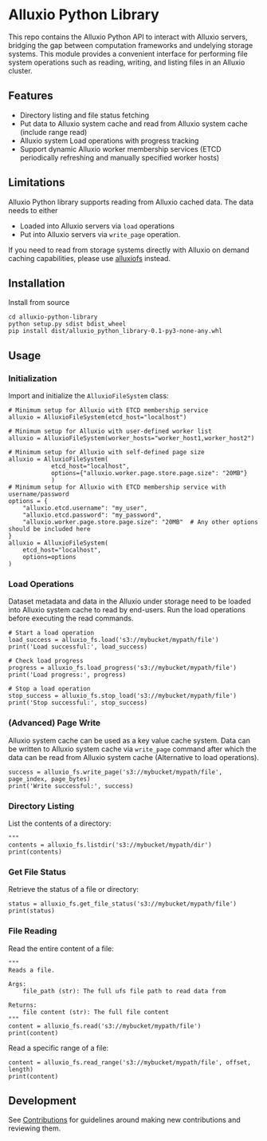 # Alluxio Python Library

This repo contains the Alluxio Python API to interact with Alluxio servers, bridging the gap between computation frameworks and undelying storage systems. This module provides a convenient interface for performing file system operations such as reading, writing, and listing files in an Alluxio cluster.

## Features

- Directory listing and file status fetching
- Put data to Alluxio system cache and read from Alluxio system cache (include range read)
- Alluxio system Load operations with progress tracking
- Support dynamic Alluxio worker membership services (ETCD periodically refreshing and manually specified worker hosts)

## Limitations

Alluxio Python library supports reading from Alluxio cached data.
The data needs to either
- Loaded into Alluxio servers via `load` operations
- Put into Alluxio servers via `write_page` operation.

If you need to read from storage systems directly with Alluxio on demand caching capabilities,
please use [alluxiofs](https://github.com/fsspec/alluxiofs) instead.

## Installation

Install from source
```
cd alluxio-python-library
python setup.py sdist bdist_wheel
pip install dist/alluxio_python_library-0.1-py3-none-any.whl
```

## Usage

### Initialization
Import and initialize the `AlluxioFileSystem` class:
```
# Minimum setup for Alluxio with ETCD membership service
alluxio = AlluxioFileSystem(etcd_host="localhost")

# Minimum setup for Alluxio with user-defined worker list
alluxio = AlluxioFileSystem(worker_hosts="worker_host1,worker_host2")

# Minimum setup for Alluxio with self-defined page size
alluxio = AlluxioFileSystem(
            etcd_host="localhost",
            options={"alluxio.worker.page.store.page.size": "20MB"}
            )
# Minimum setup for Alluxio with ETCD membership service with username/password
options = {
    "alluxio.etcd.username": "my_user",
    "alluxio.etcd.password": "my_password",
    "alluxio.worker.page.store.page.size": "20MB"  # Any other options should be included here
}
alluxio = AlluxioFileSystem(
    etcd_host="localhost",
    options=options
)
```

### Load Operations
Dataset metadata and data in the Alluxio under storage need to be loaded into Alluxio system cache
to read by end-users. Run the load operations before executing the read commands.
```
# Start a load operation
load_success = alluxio_fs.load('s3://mybucket/mypath/file')
print('Load successful:', load_success)

# Check load progress
progress = alluxio_fs.load_progress('s3://mybucket/mypath/file')
print('Load progress:', progress)

# Stop a load operation
stop_success = alluxio_fs.stop_load('s3://mybucket/mypath/file')
print('Stop successful:', stop_success)
```

### (Advanced) Page Write
Alluxio system cache can be used as a key value cache system.
Data can be written to Alluxio system cache via `write_page` command
after which the data can be read from Alluxio system cache (Alternative to load operations).

```
success = alluxio_fs.write_page('s3://mybucket/mypath/file', page_index, page_bytes)
print('Write successful:', success)
```

### Directory Listing
List the contents of a directory:
```
"""
contents = alluxio_fs.listdir('s3://mybucket/mypath/dir')
print(contents)
```

### Get File Status
Retrieve the status of a file or directory:
```
status = alluxio_fs.get_file_status('s3://mybucket/mypath/file')
print(status)
```

### File Reading
Read the entire content of a file:
```
"""
Reads a file.

Args:
    file_path (str): The full ufs file path to read data from

Returns:
    file content (str): The full file content
"""
content = alluxio_fs.read('s3://mybucket/mypath/file')
print(content)
```
Read a specific range of a file:
```
content = alluxio_fs.read_range('s3://mybucket/mypath/file', offset, length)
print(content)
```

## Development

See [Contributions](CONTRIBUTING.md) for guidelines around making new contributions and reviewing them.

